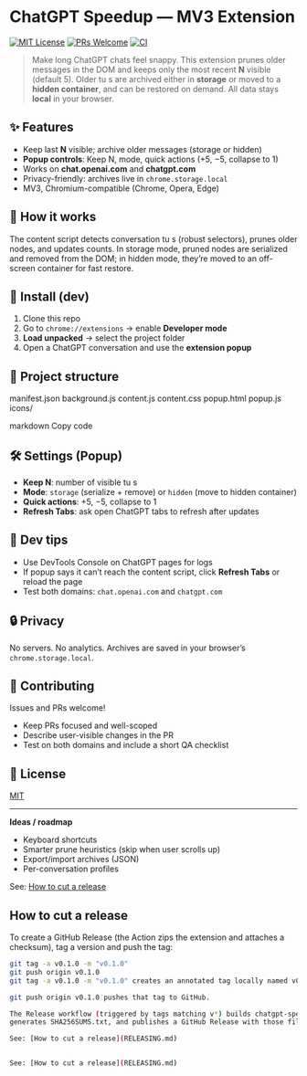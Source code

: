 # ChatGPT Speedup — MV3 Extension

[![MIT License](https://img.shields.io/badge/License-MIT-green.svg)](LICENSE)
[![PRs Welcome](https://img.shields.io/badge/PRs-welcome-brightgreen.svg)](CONTRIBUTING.md)
[![CI](https://github.com/T30Tom/chatgpt-speedup/actions/workflows/ci.yml/badge.svg)](../../actions)

> Make long ChatGPT chats feel snappy. This extension prunes older messages in the DOM and keeps only the most recent **N** visible (default 5). Older tu
s are archived either in **storage** or moved to a **hidden container**, and can be restored on demand. All data stays **local** in your browser.

## ✨ Features
- Keep last **N** visible; archive older messages (storage or hidden)
- **Popup controls**: Keep N, mode, quick actions (+5, −5, collapse to 1)
- Works on **chat.openai.com** and **chatgpt.com**
- Privacy-friendly: archives live in `chrome.storage.local`
- MV3, Chromium-compatible (Chrome, Opera, Edge)

## 🧩 How it works
The content script detects conversation tu
s (robust selectors), prunes older nodes, and updates counts. In storage mode, pruned nodes are serialized and removed from the DOM; in hidden mode, they’re moved to an off-screen container for fast restore.

## 🔧 Install (dev)
1. Clone this repo
2. Go to `chrome://extensions` → enable **Developer mode**
3. **Load unpacked** → select the project folder
4. Open a ChatGPT conversation and use the **extension popup**

## 📁 Project structure
manifest.json
background.js
content.js
content.css
popup.html
popup.js
icons/

markdown
Copy code

## 🛠 Settings (Popup)
- **Keep N**: number of visible tu
s
- **Mode**: `storage` (serialize + remove) or `hidden` (move to hidden container)
- **Quick actions**: +5, −5, collapse to 1
- **Refresh Tabs**: ask open ChatGPT tabs to refresh after updates

## 🧪 Dev tips
- Use DevTools Console on ChatGPT pages for logs
- If popup says it can’t reach the content script, click **Refresh Tabs** or reload the page
- Test both domains: `chat.openai.com` and `chatgpt.com`

## 🔒 Privacy
No servers. No analytics. Archives are saved in your browser’s `chrome.storage.local`.

## 🤝 Contributing
Issues and PRs welcome!  
- Keep PRs focused and well-scoped
- Describe user-visible changes in the PR
- Test on both domains and include a short QA checklist

## 🧾 License
[MIT](LICENSE)

---

**Ideas / roadmap**
- Keyboard shortcuts
- Smarter prune heuristics (skip when user scrolls up)
- Export/import archives (JSON)
- Per-conversation profiles

See: [How to cut a release](RELEASING.md)


## How to cut a release

To create a GitHub Release (the Action zips the extension and attaches a checksum), tag a version and push the tag:

```bash
git tag -a v0.1.0 -m "v0.1.0"
git push origin v0.1.0
git tag -a v0.1.0 -m "v0.1.0" creates an annotated tag locally named v0.1.0.

git push origin v0.1.0 pushes that tag to GitHub.

The Release workflow (triggered by tags matching v*) builds chatgpt-speedup-vX.Y.Z.zip,
generates SHA256SUMS.txt, and publishes a GitHub Release with those files attached.

See: [How to cut a release](RELEASING.md)


See: [How to cut a release](RELEASING.md)





